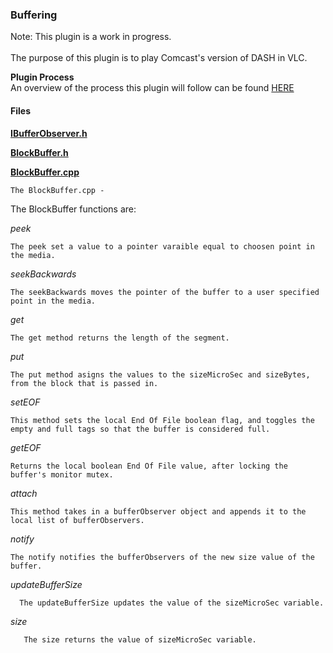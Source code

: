 ### **Buffering**


Note: This plugin is a work in progress.<br/><br/>
The purpose of this plugin is to play Comcast's version of DASH in VLC.<br />

**Plugin Process**<br />
An overview of the process this plugin will follow can be found [HERE](https://github.com/Grade-A-Software/Comcast-DASH-VLC/wiki/Plugin-Process)

#### Files

**[IBufferObserver.h](https://github.com/Grade-A-Software/Comcast-DASH-VLC/blob/master/modules/stream_filter/comcast_dash/buffer/IBufferObserver.h)**<br />
	

**[BlockBuffer.h](https://github.com/Grade-A-Software/Comcast-DASH-VLC/blob/master/modules/stream_filter/comcast_dash/buffer/BlockBuffer.h)**<br />


**[BlockBuffer.cpp](https://github.com/Grade-A-Software/Comcast-DASH-VLC/blob/master/modules/stream_filter/comcast_dash/buffer/BlockBuffer.cpp)**<br />

    The BlockBuffer.cpp -


The BlockBuffer functions are:

_peek_

    The peek set a value to a pointer varaible equal to choosen point in the media.
    

_seekBackwards_

    The seekBackwards moves the pointer of the buffer to a user specified point in the media.

_get_

    The get method returns the length of the segment.
    
_put_

    The put method asigns the values to the sizeMicroSec and sizeBytes, from the block that is passed in.   

_setEOF_

    This method sets the local End Of File boolean flag, and toggles the empty and full tags so that the buffer is considered full.

_getEOF_

    Returns the local boolean End Of File value, after locking the buffer's monitor mutex.
    
_attach_

    This method takes in a bufferObserver object and appends it to the local list of bufferObservers.
  
_notify_

    The notify notifies the bufferObservers of the new size value of the buffer.
  
_updateBufferSize_

      The updateBufferSize updates the value of the sizeMicroSec variable.

_size_

       The size returns the value of sizeMicroSec variable.
  


